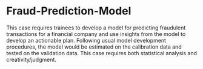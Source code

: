 # Fraud-Prediction-Model
This case requires trainees to develop a model for predicting fraudulent transactions for a financial company and use insights from the model to develop an 
actionable plan.
Following usual model development procedures, the model would be estimated on the calibration data and tested on the validation data. This case requires both 
statistical analysis and creativity/judgment.
